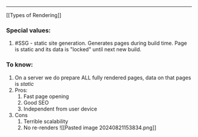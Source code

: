 ***
[[Types of Rendering]]
### Special values:
1. #SSG - static site generation. Generates pages during build time. Page is static and its data is "locked" until next new build.   
### To know: 
1. On a server we do prepare ALL fully rendered pages, data on that pages is *static*
2. Pros:
	1. Fast page opening
	2. Good SEO
	3. Independent from user device
3. Cons
	1. Terrible scalability 
	2. No re-renders 
	![[Pasted image 20240821153834.png]]
